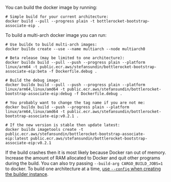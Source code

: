You can build the docker image by running:

```shell
# Simple build for your current architecture:
docker build --pull --progress plain -t bottlerocket-bootstrap-associate-eip .
```

To build a multi-arch docker image you can run:

```shell
# Use buildx to build multi-arch images:
docker buildx create --use --name multiarch --node multiarch0

# Beta release (may be limited to one architecture):
docker buildx build --pull --push --progress plain --platform linux/arm64 -t public.ecr.aws/stefansundin/bottlerocket-bootstrap-associate-eip:beta -f Dockerfile.debug .

# Build the debug image:
docker buildx build --pull --push --progress plain --platform linux/arm64,linux/amd64 -t public.ecr.aws/stefansundin/bottlerocket-bootstrap-associate-eip:debug -f Dockerfile.debug .

# You probably want to change the tag name if you are not me:
docker buildx build --push --progress plain --platform linux/arm64,linux/amd64 -t public.ecr.aws/stefansundin/bottlerocket-bootstrap-associate-eip:v0.2.1 .

# If the new version is stable then update latest:
docker buildx imagetools create -t public.ecr.aws/stefansundin/bottlerocket-bootstrap-associate-eip:latest public.ecr.aws/stefansundin/bottlerocket-bootstrap-associate-eip:v0.2.1
```

If the build crashes then it is most likely because Docker ran out of memory. Increase the amount of RAM allocated to Docker and quit other programs during the build. You can also try passing `--build-arg CARGO_BUILD_JOBS=1` to docker. To build one architecture at a time, [use `--config` when creating the builder instance](https://gist.github.com/stefansundin/fa1c1dd7a60ebe2f8a2aa6d32631b119).
